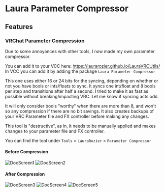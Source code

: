 # Laura Parameter Compressor

## Features

### VRChat Parameter Compression
Due to some annoyances with other tools, I now made my own parameter compressor.

You can add it to your VCC here: https://laurarozier.github.io/LauraVRCUtils/  
In VCC you can add it by adding the package `Laura Parameter Compressor`

This one uses either 16 or 24 bits for the syncing, depending on whether or not you have bools or ints/floats to sync.
It syncs one int/float and 8 bools per step and transitions after half a second.
I tried to make it as fast as possible without breaking/impacting VRC. Let me know if syncing acts odd.

It will only consider bools "worthy" when there are more than 8, and won't so any compression if there are no bit savings.
It also creates backups of your VRC Parameter file and FX controller before making any changes.

This tool is "destructive", as in, it needs to be manually applied and makes changes to your parameter file and FX controller.

You can find the tool under `Tools` > `LauraRozier` > `Parameter Compressor`

#### Before Compression
![DocScreen1](https://github.com/user-attachments/assets/4733ae34-4274-41d5-a313-af98b6c565cb)
![DocScreen2](https://github.com/user-attachments/assets/cf5e713e-4cec-46d6-92e5-23ed6f0b93f7)

#### After Compression
![DocScreen3](https://github.com/user-attachments/assets/6ad00f64-7f0e-48d2-b48e-fc4d9f4fa303)
![DocScreen4](https://github.com/user-attachments/assets/f55d30aa-bb27-4edf-a8be-9c726b1a8b4e)
![DocScreen5](https://github.com/user-attachments/assets/43e74b0e-1def-406b-b9b3-1f62e08a2f16)
